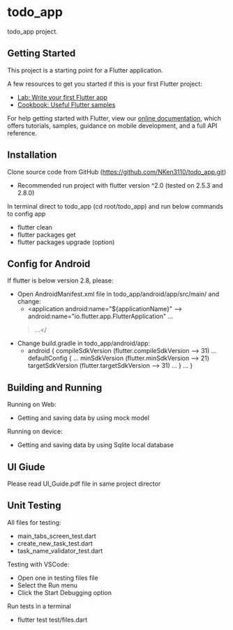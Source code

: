 # todo_app

todo_app project.

## Getting Started

This project is a starting point for a Flutter application.

A few resources to get you started if this is your first Flutter project:

- [Lab: Write your first Flutter app](https://flutter.dev/docs/get-started/codelab)
- [Cookbook: Useful Flutter samples](https://flutter.dev/docs/cookbook)

For help getting started with Flutter, view our
[online documentation](https://flutter.dev/docs), which offers tutorials,
samples, guidance on mobile development, and a full API reference.

## Installation

Clone source code from GitHub (https://github.com/NKen3110/todo_app.git)

- Recommended run project with flutter version ^2.0 (tested on 2.5.3 and 2.8.0)

In terminal direct to todo_app (cd root/todo_app) and run below commands to config app

- flutter clean
- flutter packages get
- flutter packages upgrade (option)

## Config for Android

If flutter is below version 2.8, please:

- Open AndroidManifest.xml file in todo_app/android/app/src/main/ and change:
  * <application
    android:name="${applicationName}" --> android:name="io.flutter.app.FlutterApplication"
    ...
  > ...</<application>
- Change build.gradle in todo_app/android/app:
  * android {
    compileSdkVersion (flutter.compileSdkVersion --> 31)
    ...
    defaultConfig {
        ...
        minSdkVersion (flutter.minSdkVersion --> 21)
        targetSdkVersion (flutter.targetSdkVersion --> 31)
        ...
    }
    ...
  }

## Building and Running

Running on Web:

- Getting and saving data by using mock model

Running on device:

- Getting and saving data by using Sqlite local database

## UI Giude

Please read UI_Guide.pdf file in same project director

## Unit Testing

All files for testing:

- main_tabs_screen_test.dart
- create_new_task_test.dart
- task_name_validator_test.dart

Testing with VSCode:

- Open one in testing files file
- Select the Run menu
- Click the Start Debugging option

Run tests in a terminal

- flutter test test/files.dart
